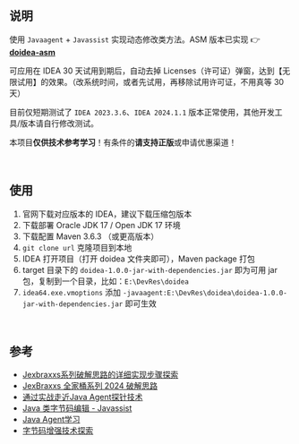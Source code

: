 ## 说明

使用 `Javaagent` + `Javassist` 实现动态修改类方法。ASM 版本已实现 👉 **[doidea-asm](https://github.com/M1Yellow/doidea-asm)**

可应用在 IDEA 30 天试用到期后，自动去掉 Licenses（许可证）弹窗，达到【无限试用】的效果。（改系统时间，或者先试用，再移除试用许可证，不用真等 30 天）

目前仅短期测试了 `IDEA 2023.3.6`、`IDEA 2024.1.1` 版本正常使用，其他开发工具/版本请自行修改测试。

本项目**仅供技术参考学习**！有条件的**请支持正版**或申请优惠渠道！



<br/>

## 使用

1. 官网下载对应版本的 IDEA，建议下载压缩包版本
2. 下载部署 Oracle JDK 17 / Open JDK 17 环境
3. 下载配置 Maven 3.6.3 （或更高版本）
4. `git clone url` 克隆项目到本地
5. IDEA 打开项目（打开 doidea 文件夹即可），Maven package 打包
6. target 目录下的 `doidea-1.0.0-jar-with-dependencies.jar` 即为可用 jar 包，复制到一个目录，比如：`E:\DevRes\doidea`
7. `idea64.exe.vmoptions` 添加 `-javaagent:E:\DevRes\doidea\doidea-1.0.0-jar-with-dependencies.jar` 即可生效



<br/>

## 参考

- [Jexbraxxs系列破解思路的详细实现步骤探索](https://www.52pojie.cn/thread-1921814-1-1.html)
- [JexBraxxs 全家桶系列 2024 破解思路](https://www.52pojie.cn/thread-1919098-1-1.html)
- [通过实战走近Java Agent探针技术](https://juejin.cn/post/7025410644463583239)
- [Java 类字节码编辑 - Javassist](https://javasec.org/javase/JavaByteCode/Javassist.html)
- [Java Agent学习](https://www.yijinglab.com/specialized/20211214150751)
- [字节码增强技术探索](https://tech.meituan.com/2019/09/05/java-bytecode-enhancement.html)



<br/>
